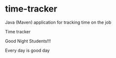 # time-tracker
Java (Maven) application for tracking time on the job

Time tracker

Good Night Students!!!

Every day is good day

